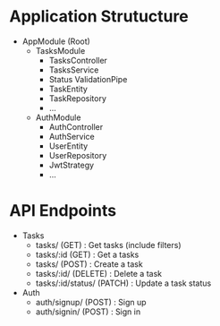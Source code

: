# Application Strutucture
- AppModule (Root)
  - TasksModule
    - TasksController
    - TasksService
    - Status ValidationPipe
    - TaskEntity
    - TaskRepository
    - ...
  - AuthModule
    - AuthController
    - AuthService
    - UserEntity
    - UserRepository
    - JwtStrategy
    - ...

# API Endpoints
- Tasks
  - tasks/ (GET) : Get tasks (include filters)
  - tasks/:id (GET) : Get a tasks
  - tasks/ (POST) : Create a task
  - tasks/:id/ (DELETE) : Delete a task
  - tasks/:id/status/ (PATCH) : Update a task status
- Auth
  - auth/signup/ (POST) : Sign up
  - auth/signin/ (POST) : Sign in